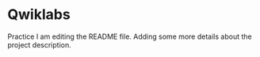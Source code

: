 # Qwiklabs
Practice
I am editing the README file. Adding some more details about the project description.
